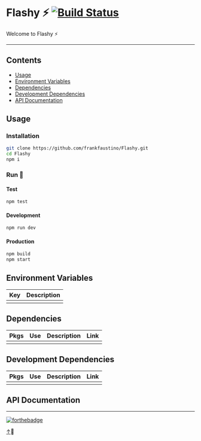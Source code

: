 # Flashy ⚡ [![Build Status](https://travis-ci.com/frankfaustino/Flashy.svg?branch=master)](https://travis-ci.com/frankfaustino/Flashy)


Welcome to Flashy ⚡
***

## Contents
- [Usage](#usage)
- [Environment Variables](#environment-variables)
- [Dependencies](#dependencies)
- [Development Dependencies](#development-dependencies)
- [API Documentation](#api-documentation)

## Usage

### Installation
```bash
git clone https://github.com/frankfaustino/Flashy.git
cd Flashy
npm i
```

### Run 🚀
#### Test
```bash
npm test
```

#### Development
```bash
npm run dev
```

#### Production
```bash
npm build
npm start
```

## Environment Variables
| Key | Description |
|-----|-------------|
|     |             |

## Dependencies

|Pkgs|Use|Description|Link|
|----|---|-----------|----|
|    |   |           |    |

## Development Dependencies

|Pkgs|Use|Description|Link|
|----|---|-----------|----|
|    |   |           |    |

## API Documentation

***
[![forthebadge](https://forthebadge.com/images/badges/built-with-love.svg)](https://forthebadge.com)

[↑](#flashy--)👋